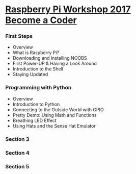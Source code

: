 
[Raspberry Pi Workshop 2017 Become a Coder](https://www.udemy.com/raspberry-pi-workshop-become-a-coder-maker-inventor/learn/v4/overview)
======

### First Steps
  * Overview 
  * What is Raspberry Pi?
  * Downloading and Installing NOOBS
  * First Power-UP & Having a Look Around
  * Introduction to the Shell
  * Staying Updated

### Programming with Python
  * Overview
  * Introduction to Python
  * Connecting to the Outside World with GPIO
  * Pretty Demo: Using Math and Functions
  * Breathing LED Effect
  * Using Hats and the Sense Hat Emulator

### Section 3

### Section 4

### Section 5
